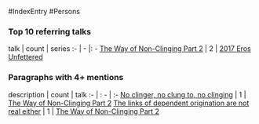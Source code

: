 #IndexEntry #Persons

### Top 10 referring talks
talk | count | series
:- | - |: -
<a data-href="The Way of Non-Clinging Part 2" href="The+Way+of+Non-Clinging+Part+2" class="internal-link" target="_blank" rel="noopener">The Way of Non-Clinging Part 2</a> | 2 | <a data-href="2017 Eros Unfettered" href="2017+Eros+Unfettered" class="internal-link" target="_blank" rel="noopener">2017 Eros Unfettered</a>


### Paragraphs with 4+ mentions
description | count | talk
:- | : - | :-
<a aria-label-position="top" aria-label="The Way of Non-Clinging Part 2" data-href="The Way of Non-Clinging Part 2#No clinger no clung to no clinging\" href="The+Way+of+Non-Clinging+Part+2#No+clinger+no+clung+to+no+clinging%5C" class="internal-link" target="_blank" rel="noopener">No clinger, no clung to, no clinging</a> | 1 | <a data-href="The Way of Non-Clinging Part 2" href="The+Way+of+Non-Clinging+Part+2" class="internal-link" target="_blank" rel="noopener">The Way of Non-Clinging Part 2</a>
<a aria-label-position="top" aria-label="The Way of Non-Clinging Part 2" data-href="The Way of Non-Clinging Part 2#The links of dependent origination are not real either\" href="The+Way+of+Non-Clinging+Part+2#The+links+of+dependent+origination+are+not+real+either%5C" class="internal-link" target="_blank" rel="noopener">The links of dependent origination are not real either</a> | 1 | <a data-href="The Way of Non-Clinging Part 2" href="The+Way+of+Non-Clinging+Part+2" class="internal-link" target="_blank" rel="noopener">The Way of Non-Clinging Part 2</a>

